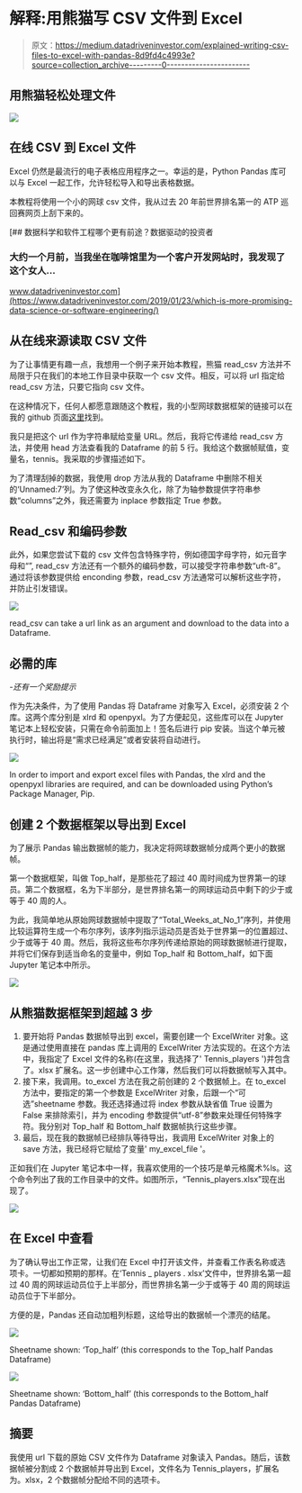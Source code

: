 # 解释:用熊猫写 CSV 文件到 Excel

> 原文：<https://medium.datadriveninvestor.com/explained-writing-csv-files-to-excel-with-pandas-8d9fd4c4993e?source=collection_archive---------0----------------------->

## 用熊猫轻松处理文件

![](img/c7ded239427e90f12c20efb3368e06d3.png)

## 在线 CSV 到 Excel 文件

Excel 仍然是最流行的电子表格应用程序之一。幸运的是，Python Pandas 库可以与 Excel 一起工作，允许轻松导入和导出表格数据。

本教程将使用一个小的网球 csv 文件，我从过去 20 年前世界排名第一的 ATP 巡回赛网页上刮下来的。

[](https://www.datadriveninvestor.com/2019/01/23/which-is-more-promising-data-science-or-software-engineering/) [## 数据科学和软件工程哪个更有前途？数据驱动的投资者

### 大约一个月前，当我坐在咖啡馆里为一个客户开发网站时，我发现了这个女人…

www.datadriveninvestor.com](https://www.datadriveninvestor.com/2019/01/23/which-is-more-promising-data-science-or-software-engineering/) 

## 从在线来源读取 CSV 文件

为了让事情更有趣一点，我想用一个例子来开始本教程，熊猫 read_csv 方法并不局限于只在我们的本地工作目录中获取一个 csv 文件。相反，可以将 url 指定给 read_csv 方法，只要它指向 csv 文件。

在这种情况下，任何人都愿意跟随这个教程，我的小型网球数据框架的链接可以在我的 github 页面[这里](https://github.com/StephenFordham/data_training/blob/master/Tennis_World_Number_1s.csv)找到。

我只是把这个 url 作为字符串赋给变量 URL。然后，我将它传递给 read_csv 方法，并使用 head 方法查看我的 Dataframe 的前 5 行。我给这个数据帧赋值，变量名，tennis。我采取的步骤描述如下。

为了清理刮掉的数据，我使用 drop 方法从我的 Dataframe 中删除不相关的‘Unnamed:7’列。为了使这种改变永久化，除了为轴参数提供字符串参数“columns”之外，我还需要为 inplace 参数指定 True 参数。

## Read_csv 和编码参数

此外，如果您尝试下载的 csv 文件包含特殊字符，例如德国字母字符，如元音字母和“”, read_csv 方法还有一个额外的编码参数，可以接受字符串参数“uft-8”。通过将该参数提供给 enconding 参数，read_csv 方法通常可以解析这些字符，并防止引发错误。

![](img/e306c3760aa0c0b81ce16f3e6cb51f2e.png)

read_csv can take a url link as an argument and download to the data into a Dataframe.

## 必需的库

*-还有一个奖励提示*

作为先决条件，为了使用 Pandas 将 Dataframe 对象写入 Excel，必须安装 2 个库。这两个库分别是 xlrd 和 openpyxl。为了方便起见，这些库可以在 Jupyter 笔记本上轻松安装，只需在命令前面加上！签名后进行 pip 安装。当这个单元被执行时，输出将是“需求已经满足”或者安装将自动进行。

![](img/f23711df749d243701377f671f5393cd.png)

In order to import and export excel files with Pandas, the xlrd and the openpyxl libraries are required, and can be downloaded using Python’s Package Manager, Pip.

## 创建 2 个数据框架以导出到 Excel

为了展示 Pandas 输出数据帧的能力，我决定将网球数据帧分成两个更小的数据帧。

第一个数据框架，叫做 Top_half，是那些花了超过 40 周时间成为世界第一的球员。第二个数据框，名为下半部分，是世界排名第一的网球运动员中剩下的少于或等于 40 周的人。

为此，我简单地从原始网球数据帧中提取了“Total_Weeks_at_No_1”序列，并使用比较运算符生成一个布尔序列，该序列指示运动员是否处于世界第一的位置超过、少于或等于 40 周。然后，我将这些布尔序列传递给原始的网球数据帧进行提取，并将它们保存到适当命名的变量中，例如 Top_half 和 Bottom_half，如下面 Jupyter 笔记本中所示。

![](img/2b1c41c1c96d48191af069447dbab280.png)

## 从熊猫数据框架到超越 3 步

1.  要开始将 Pandas 数据帧导出到 excel，需要创建一个 ExcelWriter 对象。这是通过使用直接在 pandas 库上调用的 ExcelWriter 方法实现的。在这个方法中，我指定了 Excel 文件的名称(在这里，我选择了' Tennis_players ')并包含了。xlsx 扩展名。这一步创建中心工作簿，然后我们可以将数据帧写入其中。
2.  接下来，我调用。to_excel 方法在我之前创建的 2 个数据帧上。在 to_excel 方法中，要指定的第一个参数是 ExcelWriter 对象，后跟一个“可选”sheetname 参数。我还选择通过将 index 参数从缺省值 True 设置为 False 来排除索引，并为 encoding 参数提供“utf-8”参数来处理任何特殊字符。我分别对 Top_half 和 Bottom_half 数据帧执行这些步骤。
3.  最后，现在我的数据帧已经排队等待导出，我调用 ExcelWriter 对象上的 save 方法，我已经将它赋给了变量' my_excel_file '。

正如我们在 Jupyter 笔记本中一样，我喜欢使用的一个技巧是单元格魔术%ls。这个命令列出了我的工作目录中的文件。如图所示，“Tennis_players.xlsx”现在出现了。

![](img/e2cedf894ed4dc8dce7a50a0da0376c3.png)

## 在 Excel 中查看

为了确认导出工作正常，让我们在 Excel 中打开该文件，并查看工作表名称或选项卡。一切都如预期的那样。在‘Tennis _ players . xlsx’文件中，世界排名第一超过 40 周的网球运动员位于上半部分，而世界排名第一少于或等于 40 周的网球运动员位于下半部分。

方便的是，Pandas 还自动加粗列标题，这给导出的数据帧一个漂亮的结尾。

![](img/e8096181bd361e468b883a68d4c1dc8a.png)

Sheetname shown: ‘Top_half’ (this corresponds to the Top_half Pandas Dataframe)

![](img/0516744a902998cdec57fabf276a5442.png)

Sheetname shown: ‘Bottom_half’ (this corresponds to the Bottom_half Pandas Dataframe)

## 摘要

我使用 url 下载的原始 CSV 文件作为 Dataframe 对象读入 Pandas。随后，该数据帧被分割成 2 个数据帧并导出到 Excel，文件名为 Tennis_players，扩展名为。xlsx，2 个数据帧分配给不同的选项卡。